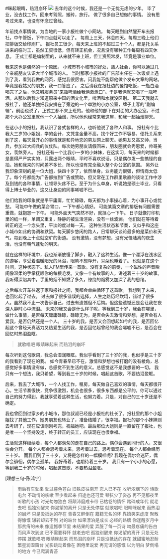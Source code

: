 #眯起眼睛，热泪崩坏
![](http://i2.hdslb.com/video/5e/5eba8a6fcfce8af16490c01086189fa7.jpg)
去年的这个时候，我还是一个无忧无虑的少年。
毕了业，没去找工作，回来考驾照，搬砖，旅行。
做了很多自己想做的事情。
没有思考过未来，也没有怀念过曾经。

年前找点事情做，为当地的一家小报社做个小网站。
每天睡到自然醒开车去报社，中午管饭，下午四点就可以走了。
每周上三天，休息四天。每周三晚上他们把排版交给印刷厂。
报社员工很少，每天来上班的不超过三十个人，都是托关系进来的临时工，虽然工资很低，但有转正机会，况且没有哪种工作每周有四天休息。
正式工都是编制里的，从来就不来上班，但工资照常发，毕竟是事业单位。

我来这也是偶然的一个原因。
小城市有小城市的好处，熟人社会，你可以通过几个亲戚朋友认识大半个城市的人。
当时那家小报社的广告部主任在一次饭桌上遇到了我，看到我做的网页，感觉我很厉害。问我能不能帮他做个发布文章的网站。毕竟是我姑父的朋友，我一口答应了。
之后请我在报社边的餐馆吃饭，一瓶白酒喝完了之后，他又喊服务员"来瓶啤酒给我俩漱漱口"。于是我俩就又喝了一瓶啤酒。从那以后我才知道原来中国的酒文化里，啤酒和水就没区别。
第二天我就去报社了，他还单独把我安排在了旁边的一个单独的小办公室，牌子上写的"副编辑"，前面也说了，正式工都不来上班的。他和他的部下在对面的大办公室。不过那个大办公室里就他一个人抽烟，所以他也经常来我这屋，和我一起抽烟聊天。

在这小小的报社，我认识了各式各样的人，也听他说了各种人和事。
报社有个比我大三岁的小姐姐，学的会计，文凭含金量不高，找个好工作不容易，便托关系来到了这，每天最开心的事情就是和异地恋的男友网上聊天。她男友又高又帅，当兵，参加过大阅兵的仪仗队。每次她男朋友请假回来，朋友圈就会秀恩爱，帅哥美女，羡煞旁人。
报社还有一个比我小一岁的小妹妹，在这实习，每天来的时候都是裹得严严实实的，只露出两个眼睛，平时不喜欢说话，只是偶尔发一些搞怪的自拍。她和我来的时间差不多长，所以也没有完全融入整个办公室的氛围。
另外让我印象深刻的是一位大姐，快四十岁了，依然单身。业务能力很强，但情商太低了。每个月都能为广告部拉到广告或赞助，但又常在工作群里耿直的谈论工作中涉及到钱的各种事情，让领导头疼不已。至于为什么单身，听说她是硕士毕业，只看得上博士毕业的，这又让身边的同事唏嘘不已。

他们给我的印象就是平平庸庸，忙忙碌碌，每天都为小事操心着，为小事开心或忧愁。
可能中午做的菜合胃口，一下午都心情好。
可能某篇文章的排版有问题需要重做，就抱怨一下午。
可能外面天气突然不好，就担心一下午。
日子就像打印机里的纸一样，单调又重复，静静的被生活渲染，没有一丝波澜。
他们就在等待着转正的这一个念头里，平淡的度过每一天。
这种生活状态和节奏，又似乎和这座小城市如此的协调和默契。每天脚步悠闲的路人，日常聊天谈论最多的是菜价和天气，每到晚上十点就空旷的街道。
没有激情，没有梦想，没有光怪陆离的夜生活，也没有朝气蓬勃的明天。

就在这样的环境中，我也渐渐放慢了脚步，融入了这种生活。像一个漂浮在浅水区的游客，享受着温暖阳光的沐浴，眼睛不想睁开，耳朵也睡着了。
也就是在这个时间，这种状态下。私人FM里传来一首歌。没有复杂的前奏，一个磁性的声音瞬间像温柔的手掌抚顺你的每根毛发。又像一个有故事的人，讲述着三十岁的故事。
我听得深陷其中，手里的烟不知燃了多久，缭绕的烟雾又加深了我的思绪。

之后每次开车往返于家和报社之间，我都会单曲循环了这首歌。
我想到了未来，也回忆起了过去。
过去做了很多错误的选择，人生之路历经坎坷，错过了很多人。虽然我不止一次告诉自己，过去有遗憾但不后悔。但这些遗憾还是会让我在夜深人静时心中流泪。
未来的我又会是什么样子呢，等我到三十岁，我会在哪里，做什么事情，是否每天庸庸碌碌，碌碌无为，是否会失去激情和梦想，是否会有人爱我，是否仍然还是一个人。
三十岁的我，是否又会回想起如今的我，是否回忆起这个曾经天真活力又热爱生活的我，是否回忆起曾经的我会唏嘘不已，是否会在回忆时热泪盈眶。

>就歌唱吧 眼睛眯起来
而热泪的崩坏

每次听到这句歌词，我总会湿润眼眶。我似乎看到了三十岁的我，也似乎是三十岁的我看到了现在的我。
如今青春早已不在，激情和梦想也被打磨的没有棱角，总感觉好多事情没有做，总感觉不到生活的意义。总感觉这不是我想要的一切。
我只有一个想法，我只希望，等到我三十岁的时候，唱起这首歌，不要热泪盈眶。

后来，我去了大城市，一个人找工作，租房，每天做自己喜欢的事情，每天都很开心。生活节奏很快，竞争很激烈，机会也很多，很多东西都是公平的，你可以通过自己的努力得到。我就享受着这种生活，也努力着。只是，对自己的三十岁还是不确定。

我也曾回到过家乡的小城市，那位叔叔已经是小报社的社长了。报社里的那个小姐姐找了其他工作，她男朋友也转业了，准备结婚了，很幸福。报社的那个小妹妹则去考研了，现在应该刚刚考完，祝福她吧。最后那位大姐则是一直留在了报社，也是唯一一个坚持没走，终于转正的员工，应该现在也很幸福。

生活就这样继续着，每个人都匆匆的走在自己的路上。偶尔会遇到同行的人，又很快会分开。
每个人都会思考着未来，思考着过去，思考着现在。
每个人都会经历三十岁。
而我们到了三十岁，又将是怎样的一幅模样呢?
我现在偶尔会迷茫，偶尔会徘徊，偶尔会孤单。
我好奇着，也期待着三十岁。
我只有一个小小的心愿，等到我三十岁的时候，唱起这首歌，不要热泪盈眶。

[理想三旬-陈鸿宇]
>雨后有车驶来
驶过暮色苍白
旧铁皮往南开 恋人已不在
收听浓烟下的 诗歌电台
不动情的咳嗽 至少看起来
归途也还可爱
琴弦少了姿态
再不见那夜里 听歌的小孩
时光匆匆独白
将颠沛磨成卡带
已枯卷的情怀 踏碎成年代
就老去吧 孤独别醒来
你渴望的离开
只是无处停摆
就歌唱吧 眼睛眯起来
而热泪的崩坏
只是没抵达的存在
青春又醉倒在
籍籍无名的怀
靠嬉笑来虚度 聚散得慷慨
辗转却去不到 对的站台
如果漂泊是成长 必经的路牌
你迷醒岁月中
那贫瘠的未来
像遗憾季节里 未结果的爱
弄脏了每一页诗
吻最疼痛的告白
而风声吹到这 已不需要释怀
就老去吧 孤独别醒来
你渴望的离开
只是无处停摆
就歌唱吧 眼睛眯起来
而热泪的崩坏
只是没抵达的存在
就甜蜜地忍耐
繁星润湿窗台
光影跳动着像在 困倦里说爱
再无谓的感慨
以为明白
梦倒塌的地方 今已爬满青苔


